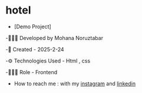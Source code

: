 # hotel

- [Demo Project]

-🙋🏽‍♀️ Developed by Mohana Noruztabar

-📅 Created - 2025-2-24

-⚙ Technologies Used - Html , css 

-👩🏽‍💻 Role - Frontend

- How to reach me : with my [instagram](https://www.instagram.com/mohananoruztabar_web?igsh=MW00ZjVxanA3Z3N2Zg%3D%3D&utm_source=qr) and [linkedin](https://www.linkedin.com/in/mohana-noruztabar-2477b2349?utm_source=share&utm_campaign=share_via&utm_content=profile&utm_medium=ios_app)
